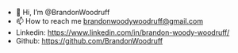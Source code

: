 - 👋 Hi, I’m @BrandonWoodruff
- 📫 How to reach me brandonwoodywoodruff@gmail.com
- Linkedin: https://www.linkedin.com/in/brandon-woody-woodruff/
- Github: https://github.com/BrandonWoodruff


